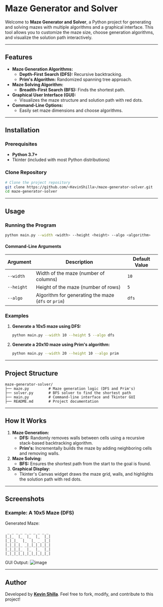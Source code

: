 # Maze Generator and Solver

Welcome to **Maze Generator and Solver**, a Python project for generating and solving mazes with multiple algorithms and a graphical interface. This tool allows you to customize the maze size, choose generation algorithms, and visualize the solution path interactively.

---

## Features

- **Maze Generation Algorithms:**
  -  **Depth-First Search (DFS):** Recursive backtracking.
  -  **Prim's Algorithm:** Randomized spanning tree approach.
- **Maze Solving Algorithm:**
  -  **Breadth-First Search (BFS):** Finds the shortest path.
- **Graphical User Interface (GUI):**
  - Visualizes the maze structure and solution path with red dots.
- **Command-Line Options:**
  - Easily set maze dimensions and choose algorithms.

---

##  Installation

### Prerequisites

- **Python 3.7+**
- Tkinter (included with most Python distributions)

### Clone Repository

```bash
# Clone the project repository
git clone https://github.com/<KevinShilla>/maze-generator-solver.git
cd maze-generator-solver
```

---

##  Usage

### Running the Program

```bash
python main.py --width <width> --height <height> --algo <algorithm>
```

#### Command-Line Arguments

| Argument         | Description                                   | Default Value |
|------------------|-----------------------------------------------|---------------|
| `--width`        | Width of the maze (number of columns)         | `10`          |
| `--height`       | Height of the maze (number of rows)           | `5`           |
| `--algo`         | Algorithm for generating the maze (`dfs` or `prim`) | `dfs`         |

### Examples

1. **Generate a 10x5 maze using DFS:**
   ```bash
   python main.py --width 10 --height 5 --algo dfs
   ```

2. **Generate a 20x10 maze using Prim's algorithm:**
   ```bash
   python main.py --width 20 --height 10 --algo prim
   ```

---

##  Project Structure

```plaintext
maze-generator-solver/
├── maze.py         # Maze generation logic (DFS and Prim's)
├── solver.py       # BFS solver to find the shortest path
├── main.py         # Command-line interface and Tkinter GUI
├── README.md       # Project documentation
```

---

##  How It Works

1. **Maze Generation:**
   -  **DFS:** Randomly removes walls between cells using a recursive stack-based backtracking algorithm.
   -  **Prim's:** Incrementally builds the maze by adding neighboring cells and removing walls.
2. **Maze Solving:**
   -  **BFS:** Ensures the shortest path from the start to the goal is found.
3. **Graphical Display:**
   - Tkinter's Canvas widget draws the maze grid, walls, and highlights the solution path with red dots.

---

##  Screenshots

### Example: A 10x5 Maze (DFS)

Generated Maze:

```
 _ _ _ _ _ _ _ _ _ _
|_|_  |_  |_  |_  |_|
|_|_|_  |_  |_ _ _|_|
|_|_|_|_ _|_|_|_|_|_|
|_|_|_|_  |_  |_  |_|
|_|_|_|_|_|_|_|_|_|_|
```

GUI Output:
![image](https://github.com/user-attachments/assets/20290846-1f09-4a00-9e5d-e10ce685a99d)

---

##  Author

Developed by **[Kevin Shilla](https://github.com/KevinShilla)**. Feel free to fork, modify, and contribute to this project!

